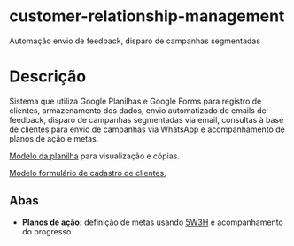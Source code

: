 # customer-relationship-management
Automação envio de feedback, disparo de campanhas segmentadas

# Descrição
Sistema que utiliza Google Planilhas e Google Forms para registro de clientes, armazenamento dos dados, envio automatizado de emails de feedback, disparo de campanhas segmentadas via email, consultas à base de clientes para envio de campanhas via WhatsApp e acompanhamento de planos de ação e metas.

[Modelo da planilha](https://docs.google.com/spreadsheets/d/1A6Nsx0i5MMr0T_onWKrKKVIuALbBt9U75lcNTzBsk-M/edit?usp=sharing) para visualização e cópias.

[Modelo formulário de cadastro de clientes.](https://docs.google.com/forms/d/e/1FAIpQLSfSrbOGqwGYEzI_v1zez6rBznD3y00orEM_iql79nloHTAw-w/viewform)

## Abas
* **Planos de ação:** definição de metas usando [5W3H](https://www.mgpconsultoria.com.br/esocial-e-gestao-de-processo-a-matriz-5w3h/) e acompanhamento do progresso
